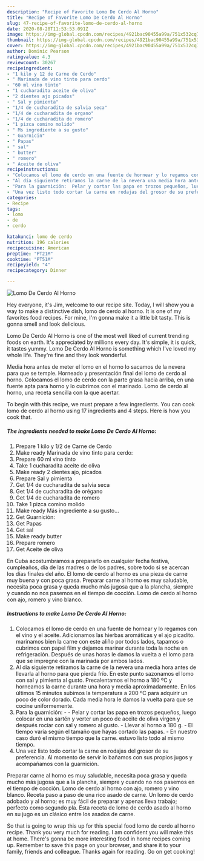 ```yaml
---
description: "Recipe of Favorite Lomo De Cerdo Al Horno"
title: "Recipe of Favorite Lomo De Cerdo Al Horno"
slug: 47-recipe-of-favorite-lomo-de-cerdo-al-horno
date: 2020-08-28T11:53:53.091Z
image: https://img-global.cpcdn.com/recipes/4921bac90455a99a/751x532cq70/lomo-de-cerdo-al-horno-foto-principal.jpg
thumbnail: https://img-global.cpcdn.com/recipes/4921bac90455a99a/751x532cq70/lomo-de-cerdo-al-horno-foto-principal.jpg
cover: https://img-global.cpcdn.com/recipes/4921bac90455a99a/751x532cq70/lomo-de-cerdo-al-horno-foto-principal.jpg
author: Dominic Pearson
ratingvalue: 4.3
reviewcount: 30267
recipeingredient:
- "1 kilo y 12 de Carne de Cerdo"
- " Marinada de vino tinto para cerdo"
- "60 ml vino tinto"
- "1 cucharadita aceite de oliva"
- "2 dientes ajo picados"
- " Sal y pimienta"
- "1/4 de cucharadita de salvia seca"
- "1/4 de cucharadita de organo"
- "1/4 de cucharadita de romero"
- "1 pizca comino molido"
- " Ms ingrediente a su gusto"
- " Guarnicin"
- " Papas"
- " sal"
- " butter"
- " romero"
- " Aceite de oliva"
recipeinstructions:
- "Colocamos el lomo de cerdo en una fuente de hornear y lo regamos con el vino y el aceite. Adicionamos las hierbas aromáticas y el ajo picadito. marinamos bien la carne con este aliño por todos lados, tapamos o cubrimos con papel film y dejamos marinar durante toda la noche en refrigeración. Después de unas horas le damos la vuelta a el lomo para que se impregne con la marinada por ambos lados."
- "Al día siguiente retiramos la carne de la nevera una media hora antes de llevarla al horno para que pierda frío. En este punto sazonamos el lomo con sal y pimienta al gusto. Precalentamos el horno a 180 ºC y horneamos la carne durante una hora y media aproximadamente. En los últimos 15 minutos subimos la temperatura a 200 ºC para adquirir un poco de color dorado. Cada media hora le damos la vuelta para que se cocine uniformemente."
- "Para la guarnición:  Pelar y cortar las papa en trozos pequeños, luego colocar en una sartén y verter un poco de aceite de oliva virgen y después rociar con sal y romero al gusto. Llevar al horno a 180 g.  El tiempo varía según el tamaño que hayas cortado las papas.  En nuestro caso duró el mismo tiempo que la carne. estuvo listo todo al mismo tiempo."
- "Una vez listo todo cortar la carne en rodajas del grosor de su preferencia. Al momento de servir lo bañamos con sus propios jugos y acompañamos con la guarnición."
categories:
- Recipe
tags:
- lomo
- de
- cerdo

katakunci: lomo de cerdo 
nutrition: 196 calories
recipecuisine: American
preptime: "PT21M"
cooktime: "PT51M"
recipeyield: "4"
recipecategory: Dinner

---
```



![Lomo De Cerdo Al Horno](https://img-global.cpcdn.com/recipes/4921bac90455a99a/751x532cq70/lomo-de-cerdo-al-horno-foto-principal.jpg)

Hey everyone, it's Jim, welcome to our recipe site. Today, I will show you a way to make a distinctive dish, lomo de cerdo al horno. It is one of my favorites food recipes. For mine, I'm gonna make it a little bit tasty. This is gonna smell and look delicious.

Lomo De Cerdo Al Horno is one of the most well liked of current trending foods on earth. It's appreciated by millions every day. It's simple, it is quick, it tastes yummy. Lomo De Cerdo Al Horno is something which I've loved my whole life. They're fine and they look wonderful.

Media hora antes de meter el lomo en el horno lo sacamos de la nevera para que se temple. Horneado y presentación final del lomo de cerdo al horno. Colocamos el lomo de cerdo con la parte grasa hacia arriba, en una fuente apta para horno y lo cubrimos con el marinado. Lomo de cerdo al horno, una receta sencilla con la que acertar.


To begin with this recipe, we must prepare a few ingredients. You can cook lomo de cerdo al horno using 17 ingredients and 4 steps. Here is how you cook that.

<!--inarticleads1-->

##### The ingredients needed to make Lomo De Cerdo Al Horno:

1. Prepare 1 kilo y 1/2 de Carne de Cerdo
1. Make ready  Marinada de vino tinto para cerdo:
1. Prepare 60 ml vino tinto
1. Take 1 cucharadita aceite de oliva
1. Make ready 2 dientes ajo, picados
1. Prepare  Sal y pimienta
1. Get 1/4 de cucharadita de salvia seca
1. Get 1/4 de cucharadita de orégano
1. Get 1/4 de cucharadita de romero
1. Take 1 pizca comino molido
1. Make ready  Más ingrediente a su gusto...
1. Get  Guarnición:
1. Get  Papas
1. Get  sal
1. Make ready  butter
1. Prepare  romero
1. Get  Aceite de oliva


En Cuba acostumbramos a prepararlo en cualquier fecha festiva, cumpleaños, día de las madres o de los padres, sobre todo si se acercan los días finales del año. El lomo de cerdo al horno es una pieza de carne muy buena y con poca grasa. Preparar carne al horno es muy saludable, necesita poca grasa y queda mucho más jugosa que a la plancha, siempre y cuando no nos pasemos en el tiempo de cocción. Lomo de cerdo al horno con ajo, romero y vino blanco. 

<!--inarticleads2-->

##### Instructions to make Lomo De Cerdo Al Horno:

1. Colocamos el lomo de cerdo en una fuente de hornear y lo regamos con el vino y el aceite. Adicionamos las hierbas aromáticas y el ajo picadito. marinamos bien la carne con este aliño por todos lados, tapamos o cubrimos con papel film y dejamos marinar durante toda la noche en refrigeración. Después de unas horas le damos la vuelta a el lomo para que se impregne con la marinada por ambos lados.
1. Al día siguiente retiramos la carne de la nevera una media hora antes de llevarla al horno para que pierda frío. En este punto sazonamos el lomo con sal y pimienta al gusto. Precalentamos el horno a 180 ºC y horneamos la carne durante una hora y media aproximadamente. En los últimos 15 minutos subimos la temperatura a 200 ºC para adquirir un poco de color dorado. Cada media hora le damos la vuelta para que se cocine uniformemente.
1. Para la guarnición: -  - Pelar y cortar las papa en trozos pequeños, luego colocar en una sartén y verter un poco de aceite de oliva virgen y después rociar con sal y romero al gusto. - Llevar al horno a 180 g.  - El tiempo varía según el tamaño que hayas cortado las papas.  - En nuestro caso duró el mismo tiempo que la carne. estuvo listo todo al mismo tiempo.
1. Una vez listo todo cortar la carne en rodajas del grosor de su preferencia. Al momento de servir lo bañamos con sus propios jugos y acompañamos con la guarnición.


Preparar carne al horno es muy saludable, necesita poca grasa y queda mucho más jugosa que a la plancha, siempre y cuando no nos pasemos en el tiempo de cocción. Lomo de cerdo al horno con ajo, romero y vino blanco. Receta paso a paso de una rico asado de carne. Un lomo de cerdo adobado y al horno; es muy fácil de preparar y apenas lleva trabajo; perfecto como segundo pla. Esta receta de lomo de cerdo asado al horno en su jugo es un clásico entre los asados de carne. 

So that is going to wrap this up for this special food lomo de cerdo al horno recipe. Thank you very much for reading. I am confident you will make this at home. There's gonna be more interesting food in home recipes coming up. Remember to save this page on your browser, and share it to your family, friends and colleague. Thanks again for reading. Go on get cooking!
